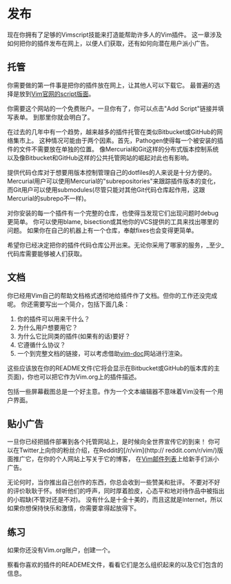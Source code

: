 # 发布

现在你拥有了足够的Vimscript技能来打造能帮助许多人的Vim插件。 这一章涉及如何把你的插件发布在网上，以便人们获取，还有如何向潜在用户派小广告。

## 托管

你需要做的第一件事是把你的插件放在网上，让其他人可以下载它。
最普遍的选择是放到[Vim官网的script版面](http://www.vim.org/scripts/)。

你需要这个网站的一个免费账户。一旦你有了，你可以点击"Add Script"链接并填写表单。 到那里你就会明白了。

在过去的几年中有一个趋势，越来越多的插件托管在类似Bitbucket或GitHub的网络集市上。
这种情况可能由于两个因素。首先，Pathogen使得每一个被安装的插件的文件不需要放在单独的位置。
像Mercurial和Git这样的分布式版本控制系统以及像Bitbucket和GitHub这样的公共托管网站的崛起对此也有影响。

提供代码仓库对于想要用版本控制管理自己的dotfiles的人来说是十分方便的。
Mercurial用户可以使用Mercurial的"subrepositories"来跟踪插件版本的变化，
而Git用户可以使用submodules(尽管只能对其他Git代码仓库起作用，这跟Mercurial的subrepo不一样)。

对你安装的每一个插件有一个完整的仓库，也使得当发现它们出现问题时debug更简单。 你可以使用blame,
bisection或其他你的VCS提供的工具来找出哪里的问题。 如果你在自己的机器上有一个仓库，奉献fixes也会变得更简单。

希望你已经决定把你的插件代码仓库公开出来。无论你采用了哪家的服务，_至少_代码库需要能够被人们获取。

## 文档

你已经用Vim自己的帮助文档格式透彻地给插件作了文档。但你的工作还没完成呢。 你还需要写出一个简介，包括下面几条：

  1. 你的插件可以用来干什么？
  2. 为什么用户想要用它？
  3. 为什么它比同类的插件(如果有的话)要好？
  4. 它遵循什么协议？
  5. 一个到完整文档的链接，可以考虑借助[vim-doc](http://vim-doc.heroku.com/)网站进行渲染。

这些应该放在你的README文件(它将会显示在Bitbucket或GitHub的版本库的主页面)，你也可以把它作为Vim.org上的插件描述。

包括一些屏幕截图总是一个好主意。作为一个文本编辑器不意味着Vim没有一个用户界面。

## 贴小广告

一旦你已经把插件部署到各个托管网站上，是时候向全世界宣传它的到来！ 你可以在Twitter上向你的粉丝介绍，在Reddit的[/r/vim](http://
reddit.com/r/vim/)版面推广它，在你的个人网站上写关于它的博客，
在[Vim邮件列表](http://www.vim.org/maillist.php)上给新手们派小广告。

无论何时，当你推出自己创作的东西，你总会收到一些赞美和批评。
不要对不好的评价耿耿于怀。倾听他们的呼声，同时厚着脸皮，心态平和地对待作品中被指出的小瑕缺(不管对还是不对)。
没有什么是十全十美的，而且这就是Internet，所以如果你想保持快乐和激情，你需要拿得起放得下。

## 练习

如果你还没有Vim.org账户，创建一个。

察看你喜欢的插件的READEME文件，看看它们是怎么组织起来的以及它们包含的信息。

